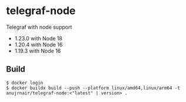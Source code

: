 # telegraf-node

Telegraf with node support
- 1.23.0 with Node 18
- 1.20.4 with Node 16
- 1.19.3 with Node 16

## Build

```
$ docker login
$ docker buildx build --push --platform linux/amd64,linux/arm64 -t anujrnair/telegraf-node:<"latest" | version> .
```

